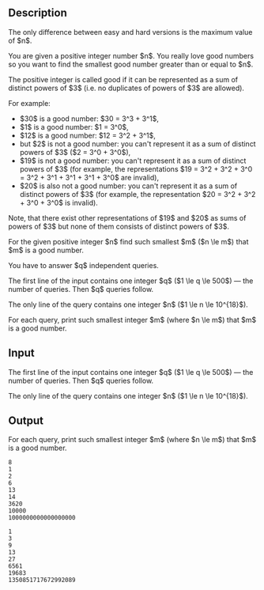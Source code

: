 ## Description

<div><p><span class="tex-font-style-bf">The only difference between easy and hard versions is the maximum value of $n$</span>.</p><p>You are given a positive integer number $n$. You really love <span class="tex-font-style-it">good numbers</span> so you want to find the smallest <span class="tex-font-style-it">good number</span> greater than or equal to $n$.</p><p>The positive integer is called <span class="tex-font-style-it">good</span> if it can be represented as a sum of <span class="tex-font-style-bf">distinct</span> powers of $3$ (i.e. no duplicates of powers of $3$ are allowed).</p><p>For example:</p><ul> <li> $30$ is a <span class="tex-font-style-it">good number</span>: $30 = 3^3 + 3^1$, </li><li> $1$ is a <span class="tex-font-style-it">good number</span>: $1 = 3^0$, </li><li> $12$ is a <span class="tex-font-style-it">good number</span>: $12 = 3^2 + 3^1$, </li><li> but $2$ is <span class="tex-font-style-bf">not</span> a <span class="tex-font-style-it">good number</span>: you can't represent it as a sum of distinct powers of $3$ ($2 = 3^0 + 3^0$), </li><li> $19$ is <span class="tex-font-style-bf">not</span> a <span class="tex-font-style-it">good number</span>: you can't represent it as a sum of distinct powers of $3$ (for example, the representations $19 = 3^2 + 3^2 + 3^0 = 3^2 + 3^1 + 3^1 + 3^1 + 3^0$ are invalid), </li><li> $20$ is also <span class="tex-font-style-bf">not</span> a <span class="tex-font-style-it">good number</span>: you can't represent it as a sum of distinct powers of $3$ (for example, the representation $20 = 3^2 + 3^2 + 3^0 + 3^0$ is invalid). </li></ul><p>Note, that there exist other representations of $19$ and $20$ as sums of powers of $3$ but none of them consists of <span class="tex-font-style-bf">distinct</span> powers of $3$.</p><p>For the given positive integer $n$ find such smallest $m$ ($n \le m$) that $m$ is a <span class="tex-font-style-it">good number</span>.</p><p>You have to answer $q$ independent queries.</p></div><div class="input-specification"><p>The first line of the input contains one integer $q$ ($1 \le q \le 500$) — the number of queries. Then $q$ queries follow.</p><p>The only line of the query contains one integer $n$ ($1 \le n \le 10^{18}$).</p></div><div class="output-specification"><p>For each query, print such smallest integer $m$ (where $n \le m$) that $m$ is a <span class="tex-font-style-it">good number</span>.</p></div>

## Input

<p>The first line of the input contains one integer $q$ ($1 \le q \le 500$) — the number of queries. Then $q$ queries follow.</p><p>The only line of the query contains one integer $n$ ($1 \le n \le 10^{18}$).</p>

## Output

<p>For each query, print such smallest integer $m$ (where $n \le m$) that $m$ is a <span class="tex-font-style-it">good number</span>.</p>





```input1
8
1
2
6
13
14
3620
10000
1000000000000000000
```




```output1
1
3
9
13
27
6561
19683
1350851717672992089
```


